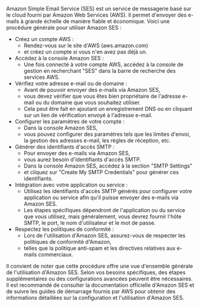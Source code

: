 Amazon Simple Email Service (SES) est un service de messagerie basé sur le cloud fourni par Amazon Web Services (AWS). 
Il permet d'envoyer des e-mails à grande échelle de manière fiable et économique. 
Voici une procédure générale pour utiliser Amazon SES :

- Créez un compte AWS :
  - Rendez-vous sur le site d'AWS (aws.amazon.com)
  - et créez un compte si vous n'en avez pas déjà un.
- Accédez à la console Amazon SES :
  - Une fois connecté à votre compte AWS, accédez à la console de gestion en recherchant "SES" dans la barre de recherche des services AWS.
- Vérifiez votre adresse e-mail ou de domaine :
  - Avant de pouvoir envoyer des e-mails via Amazon SES,
  - vous devez vérifier que vous êtes bien propriétaire de l'adresse e-mail ou du domaine que vous souhaitez utiliser.
  - Cela peut être fait en ajoutant un enregistrement DNS ou en cliquant sur un lien de vérification envoyé à l'adresse e-mail.
- Configurer les paramètres de votre compte :
  - Dans la console Amazon SES,
  - vous pouvez configurer des paramètres tels que les limites d'envoi, la gestion des adresses e-mail, les règles de réception, etc.
- Générer des identifiants d'accès SMTP :
  - Pour envoyer des e-mails via Amazon SES,
  - vous aurez besoin d'identifiants d'accès SMTP.
  - Dans la console Amazon SES, accédez à la section "SMTP Settings"
  - et cliquez sur "Create My SMTP Credentials" pour générer ces identifiants.
- Intégration avec votre application ou service :
  - Utilisez les identifiants d'accès SMTP générés pour configurer votre application ou service afin qu'il puisse envoyer des e-mails via Amazon SES.
  - Les étapes spécifiques dépendront de l'application ou du service que vous utilisez, mais généralement, vous devrez fournir l'hôte SMTP, le port, le nom d'utilisateur et le mot de passe.
- Respectez les politiques de conformité :
  - Lors de l'utilisation d'Amazon SES, assurez-vous de respecter les politiques de conformité d'Amazon,
  - telles que la politique anti-spam et les directives relatives aux e-mails commerciaux.

Il convient de noter que cette procédure offre une vue d'ensemble générale de l'utilisation d'Amazon SES. 
Selon vos besoins spécifiques, des étapes supplémentaires ou des configurations avancées peuvent être nécessaires. 
Il est recommandé de consulter la documentation officielle d'Amazon SES et de suivre les guides de démarrage fournis 
par AWS pour obtenir des informations détaillées sur la configuration et l'utilisation d'Amazon SES.
